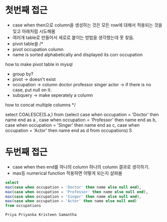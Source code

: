 # 첫번째 접근

- case when then으로 column을 생성하는 것은 모든 row에 대해서 적용되는 것을 잊고 아래처럼 시도해봄
- 여러개 table로 만들어서 세로로 붙이는 방법을 생각했는데 못 찾음.
- pivot table을 
/*
- pivot occupation column
- name is sorted alphabetically and displayed its corr occupation

how to make pivot table in mysql
- group by?
- pivot -> doesn't exist
- occupation -> column doctor professor singer actor -> if there is no case, put null on it.
- subquery -> make seperately a column

how to concat multiple columns
*/

select COALESCE(S.a,) from
(select 
case when occupation = 'Doctor' then name end as a ,
case when occupation = 'Professor' then name end as b,
case when occupation = 'Singer' then name end as c,
case when occupation = 'Actor' then name end as d
from occupations) S


# 두번째 접근

- case when then end를 하나의 column 하나의 column 결과로 생각하기.
- max등 numerical function 적용하면 어떻게 되는지 살펴봄



```sql
select 
max(case when occupation = 'Doctor' then name else null end),
max(case when occupation = 'Professor' then name else null end),
max(case when occupation = 'Singer' then name else null end),
max(case when occupation = 'Actor' then name else null end)
from occupations 
```

```
Priya Priyanka Kristeen Samantha
```
